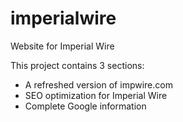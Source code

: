 # imperialwire
Website for Imperial Wire


This project contains 3 sections:
- A refreshed version of impwire.com
- SEO optimization for Imperial Wire
- Complete Google information
